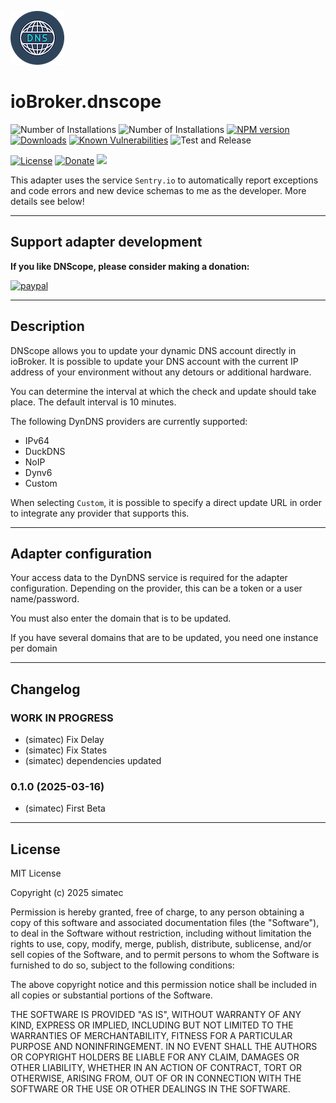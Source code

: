 ![Logo](admin/dnscope.png)
# ioBroker.dnscope

![Number of Installations](http://iobroker.live/badges/dnscope-installed.svg)
![Number of Installations](http://iobroker.live/badges/dnscope-stable.svg)
[![NPM version](http://img.shields.io/npm/v/iobroker.dnscope.svg)](https://www.npmjs.com/package/iobroker.dnscope)
[![Downloads](https://img.shields.io/npm/dm/iobroker.dnscope.svg)](https://www.npmjs.com/package/iobroker.dnscope)
[![Known Vulnerabilities](https://snyk.io/test/github/simatec/ioBroker.dnscope/badge.svg)](https://snyk.io/test/github/simatec/ioBroker.dnscope)
![Test and Release](https://github.com/simatec/ioBroker.dnscope/workflows/Test%20and%20Release/badge.svg)

[![License](https://img.shields.io/github/license/simatec/ioBroker.dnscope?style=flat)](https://github.com/simatec/ioBroker.dnscope/blob/master/LICENSE)
[![Donate](https://img.shields.io/badge/paypal-donate%20|%20spenden-blue.svg)](https://paypal.me/mk1676)
[![](https://img.shields.io/static/v1?label=Sponsor&message=%E2%9D%A4&logo=GitHub&color=%23fe8e86)](https://github.com/sponsors/simatec)

This adapter uses the service `Sentry.io` to automatically report exceptions and code errors and new device schemas to me as the developer. More details see below!

---

## Support adapter development

**If you like DNScope, please consider making a donation:**

[![paypal](https://www.paypalobjects.com/en_US/DK/i/btn/btn_donateCC_LG.gif)](https://paypal.me/mk1676)

---

## Description

DNScope allows you to update your dynamic DNS account directly in ioBroker.
It is possible to update your DNS account with the current IP address of your environment without any detours or additional hardware.

You can determine the interval at which the check and update should take place. 
The default interval is 10 minutes.

The following DynDNS providers are currently supported:

* IPv64
* DuckDNS
* NoIP
* Dynv6
* Custom

When selecting `Custom`, it is possible to specify a direct update URL in order to integrate any provider that supports this.

---

## Adapter configuration

Your access data to the DynDNS service is required for the adapter configuration.
Depending on the provider, this can be a token or a user name/password.

You must also enter the domain that is to be updated. 

If you have several domains that are to be updated, you need one instance per domain

---
<!-- ### **WORK IN PROGRESS** -->
## Changelog
### **WORK IN PROGRESS**
* (simatec) Fix Delay
* (simatec) Fix States
* (simatec) dependencies updated

### 0.1.0 (2025-03-16)
* (simatec) First Beta

---

## License
MIT License

Copyright (c) 2025 simatec

Permission is hereby granted, free of charge, to any person obtaining a copy
of this software and associated documentation files (the "Software"), to deal
in the Software without restriction, including without limitation the rights
to use, copy, modify, merge, publish, distribute, sublicense, and/or sell
copies of the Software, and to permit persons to whom the Software is
furnished to do so, subject to the following conditions:

The above copyright notice and this permission notice shall be included in all
copies or substantial portions of the Software.

THE SOFTWARE IS PROVIDED "AS IS", WITHOUT WARRANTY OF ANY KIND, EXPRESS OR
IMPLIED, INCLUDING BUT NOT LIMITED TO THE WARRANTIES OF MERCHANTABILITY,
FITNESS FOR A PARTICULAR PURPOSE AND NONINFRINGEMENT. IN NO EVENT SHALL THE
AUTHORS OR COPYRIGHT HOLDERS BE LIABLE FOR ANY CLAIM, DAMAGES OR OTHER
LIABILITY, WHETHER IN AN ACTION OF CONTRACT, TORT OR OTHERWISE, ARISING FROM,
OUT OF OR IN CONNECTION WITH THE SOFTWARE OR THE USE OR OTHER DEALINGS IN THE
SOFTWARE.